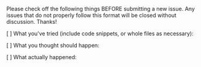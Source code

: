 Please check off the following things BEFORE submitting a new issue. Any issues that do not properly follow this format will be closed without discussion. Thanks!

[ ] What you've tried (include code snippets, or whole files as necessary):
<REPLACE with your answer>

[ ] What you thought should happen:
<REPLACE with your answer>

[ ] What actually happened:
<REPLACE with your answer>
